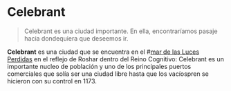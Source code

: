 # Celebrant

> Celebrant es una ciudad importante. En ella, encontraríamos pasaje hacia dondequiera que deseemos ir.

**Celebrant** es una ciudad que se encuentra en el #[mar de las Luces Perdidas](locations/sea-of-lost-lights) en el reflejo de Roshar dentro del Reino Cognitivo: Celebrant es un importante nucleo de población y uno de los principales puertos comerciales que solía ser una ciudad libre hasta que los vacíospren se hicieron con su control en 1173.
